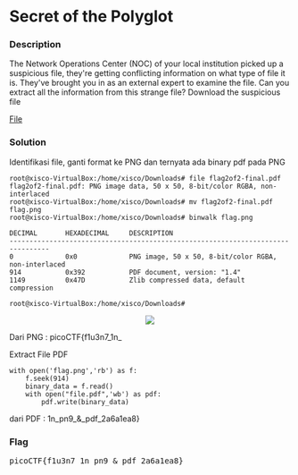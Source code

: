 <h1>Secret of the Polyglot</h1>
<h3>Description</h3>
<p>The Network Operations Center (NOC) of your local institution picked up a suspicious file, they're getting conflicting information on what type of file it is. They've brought you in as an external expert to examine the file. Can you extract all the information from this strange file?
Download the suspicious file</p>
<a href='https://artifacts.picoctf.net/c_titan/99/flag2of2-final.pdf'>File</a>
<h3>Solution</h3>
<p>Identifikasi file, ganti format ke PNG dan ternyata ada binary pdf pada PNG</p>

```console
root@xisco-VirtualBox:/home/xisco/Downloads# file flag2of2-final.pdf 
flag2of2-final.pdf: PNG image data, 50 x 50, 8-bit/color RGBA, non-interlaced
root@xisco-VirtualBox:/home/xisco/Downloads# mv flag2of2-final.pdf flag.png
root@xisco-VirtualBox:/home/xisco/Downloads# binwalk flag.png 

DECIMAL       HEXADECIMAL     DESCRIPTION
--------------------------------------------------------------------------------
0             0x0             PNG image, 50 x 50, 8-bit/color RGBA, non-interlaced
914           0x392           PDF document, version: "1.4"
1149          0x47D           Zlib compressed data, default compression

root@xisco-VirtualBox:/home/xisco/Downloads# 
```
<p align='center'>
  <img src='https://github.com/enomarozi/Writeup-CTF_Online/blob/master/PicoCTF2024/Forensics/Images/flag.png'>
</p>
<p>Dari PNG : picoCTF{f1u3n7_1n_</p>
<p>Extract File PDF</p>

```python3
with open('flag.png','rb') as f:
    f.seek(914)
    binary_data = f.read()
    with open("file.pdf",'wb') as pdf:
        pdf.write(binary_data)
```
<p>dari PDF : 1n_pn9_&_pdf_2a6a1ea8}</p>

<h3>Flag</h3>
<pre>picoCTF{f1u3n7_1n_pn9_&_pdf_2a6a1ea8}</pre>
